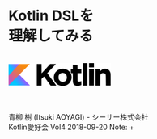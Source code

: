 # Kotlin DSLを<br />理解してみる
<br />
<img src="img/kotlin-full-logo.png" width=40% />

<br /><br />
青柳 樹 (Itsuki AOYAGI) - シーサー株式会社  
Kotlin愛好会 Vol4 2018-09-20
Note:
+ 